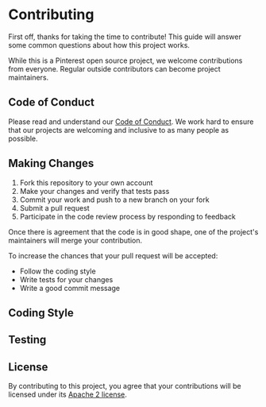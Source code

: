 # Contributing

First off, thanks for taking the time to contribute! This guide will answer
some common questions about how this project works.

While this is a Pinterest open source project, we welcome contributions from
everyone. Regular outside contributors can become project maintainers.

## Code of Conduct

Please read and understand our [Code of Conduct](CODE_OF_CONDUCT.md). We work
hard to ensure that our projects are welcoming and inclusive to as many people
as possible.

## Making Changes

1. Fork this repository to your own account
2. Make your changes and verify that tests pass
3. Commit your work and push to a new branch on your fork
4. Submit a pull request
5. Participate in the code review process by responding to feedback

Once there is agreement that the code is in good shape, one of the project's
maintainers will merge your contribution.

To increase the chances that your pull request will be accepted:

- Follow the coding style
- Write tests for your changes
- Write a good commit message

## Coding Style

## Testing

## License

By contributing to this project, you agree that your contributions will be
licensed under its [Apache 2 license](LICENSE).
